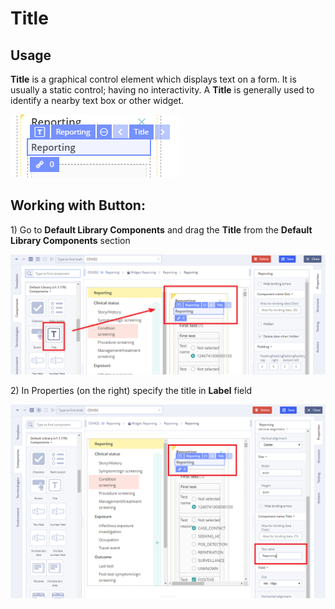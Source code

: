 # Title

## **Usage** <a id="Title-Usage"></a>

**Title** is a graphical control element which displays text on a form. It is usually a static control; having no interactivity. A **Title** is generally used to identify a nearby text box or other widget.

![](../.gitbook/assets/34840144.png)

## Working with Button: <a id="Title-WorkingwithButton:"></a>

1\) Go to **Default Library Components** and drag the **Title** from the **Default Library Components** section

![](../.gitbook/assets/34840154.png)

2\) In Properties \(on the right\) specify the title in **Label** field

![](../.gitbook/assets/34840156.png)

